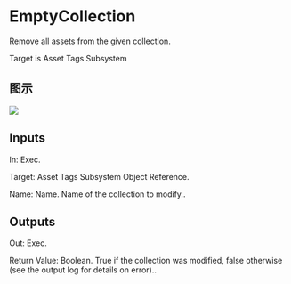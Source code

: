 # EmptyCollection

Remove all assets from the given collection.

Target is Asset Tags Subsystem

## 图示

![]($-20221218-18013368.png)

## Inputs

In: Exec.

Target: Asset Tags Subsystem Object Reference.

Name: Name. Name of the collection to modify..  

## Outputs

Out: Exec.

Return Value: Boolean. True if the collection was modified, false otherwise (see the output log for details on error)..

